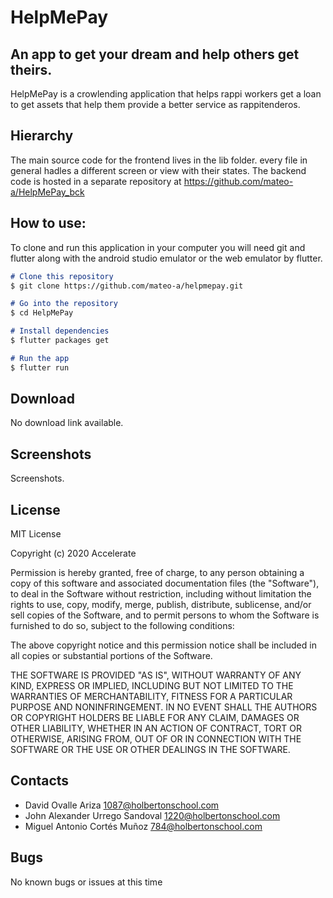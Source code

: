 # HelpMePay
## An app to get your dream and help others get theirs. 

HelpMePay is a crowlending application that helps rappi workers get a loan to get assets that help them provide a better service as rappitenderos. 

## Hierarchy

The main source code for the frontend lives in the lib folder. every file in general hadles a different screen or view with their states. 
The backend code is hosted in a separate repository at <https://github.com/mateo-a/HelpMePay_bck>

## How to use:

To clone and run this application in your computer you will need git and flutter along with the android studio emulator or the web emulator by flutter. 

```markdown
# Clone this repository
$ git clone https://github.com/mateo-a/helpmepay.git

# Go into the repository
$ cd HelpMePay

# Install dependencies
$ flutter packages get

# Run the app
$ flutter run
```

## Download
No download link available. 

## Screenshots
Screenshots. 

## License
MIT License

Copyright (c) 2020 Accelerate

Permission is hereby granted, free of charge, to any person obtaining a copy
of this software and associated documentation files (the "Software"), to deal
in the Software without restriction, including without limitation the rights
to use, copy, modify, merge, publish, distribute, sublicense, and/or sell
copies of the Software, and to permit persons to whom the Software is
furnished to do so, subject to the following conditions:

The above copyright notice and this permission notice shall be included in all
copies or substantial portions of the Software.

THE SOFTWARE IS PROVIDED "AS IS", WITHOUT WARRANTY OF ANY KIND, EXPRESS OR
IMPLIED, INCLUDING BUT NOT LIMITED TO THE WARRANTIES OF MERCHANTABILITY,
FITNESS FOR A PARTICULAR PURPOSE AND NONINFRINGEMENT. IN NO EVENT SHALL THE
AUTHORS OR COPYRIGHT HOLDERS BE LIABLE FOR ANY CLAIM, DAMAGES OR OTHER
LIABILITY, WHETHER IN AN ACTION OF CONTRACT, TORT OR OTHERWISE, ARISING FROM,
OUT OF OR IN CONNECTION WITH THE SOFTWARE OR THE USE OR OTHER DEALINGS IN THE
SOFTWARE.

## Contacts 
* David Ovalle Ariza <1087@holbertonschool.com>
* John Alexander Urrego Sandoval <1220@holbertonschool.com>
* Miguel Antonio Cortés Muñoz <784@holbertonschool.com>

## Bugs 
No known bugs or issues at this time